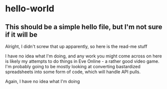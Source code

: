 # hello-world 
## This should be a simple hello file, but I'm not sure if it will be

Alright, I didn't screw that up apparently, so here is the read-me stuff

I have no idea what I'm doing, and any work you might come across on here is likely my attempts to do things in Eve Online - a rather good video game. I'm probably going to be mostly looking at converting bastardized spreadsheets into some form of code, which will handle API pulls. 

Again, I have no idea what I'm doing
